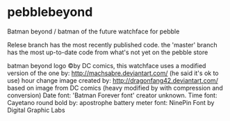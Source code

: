 # pebblebeyond
Batman beyond / batman of the future watchface for pebble
 
 Relese branch has the most recently published code. the 'master' branch has the most up-to-date code from what's not yet on the pebble store
 
 batman beyond logo ©by DC comics, this watchface uses a modified version of the one by: http://machsabre.deviantart.com/ (he said it's ok to use) hour change image created by: http://dragonfang42.deviantart.com/ based on image from DC comics (heavy modified by with compression and conversion) Date font: 'Batman Forever font' creator unknown. Time font: Cayetano round bold by: apostrophe battery meter font: NinePin Font by Digital Graphic Labs
